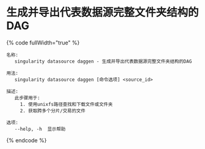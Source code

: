 # 生成并导出代表数据源完整文件夹结构的DAG

{% code fullWidth="true" %}
```
名称:
   singularity datasource daggen - 生成并导出代表数据源完整文件夹结构的DAG

用法:
   singularity datasource daggen [命令选项] <source_id>

描述:
   此步骤用于:
     1. 使用unixfs路径查找和下载文件或文件夹
     2. 获取跨多个分片/交易的文件

选项:
   --help, -h  显示帮助
```
{% endcode %}